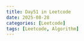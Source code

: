 ```yaml
---
title: Day51 in Leetcode
date: 2025-08-28
categories: [Leetcode]
tags: [Leetcode, Algorithm]
---
```

